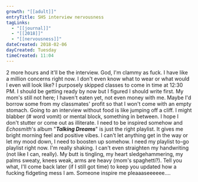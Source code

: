 ```yaml
---
growth: "[[adult]]"
entryTitle: SHS interview nervousness
tagLinks:
  - "[[journal]]"
  - "[[2018]]"
  - "[[nervousness]]"
dateCreated: 2018-02-06
dayCreated: Tuesday
timeCreated: 11:04
---
```

2 more hours and it'll be the interview. God, I'm clammy as fuck. I have like a million concerns right now. I don't even know what to wear or what would I even will look like? I purposely skipped classes to come in time at 12:30 PM. I should be getting ready by now but I figured I should write first. My mom's still not here; I haven't eaten yet, not even money with me. Maybe I'd borrow some from my classmates' profit so that I won't come with an empty stomach. Going to an interview without food is like jumping off a cliff. I might blabber (# word vomit) or mental block, something in between. I hope I don't stutter or come out as illiterate. I need to be inspired somehow and *Echosmith*'s album "***Talking Dreams***" is just the right playlist. It gives me bright morning feel and positive vibes. I can't let anything get in the way or let my mood down, I need to boosten up somehow. I need my playlist to-go playlist right now. I'm really shaking. I can't even straighten my handwriting (not like I can, really). My butt is tingling, my heart sledgehammering, my palms sweaty, knees weak, arms are heavy (mom's spaghetti?). Tell you what, I'll come back later (if I still got time) to keep you updated how a fucking fidgeting mess I am. Someone inspire me pleaaaseeeeee....